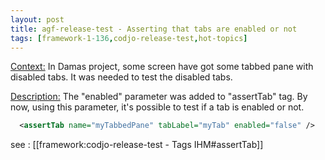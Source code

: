 ```yaml
---
layout: post
title: agf-release-test - Asserting that tabs are enabled or not
tags: [framework-1-136,codjo-release-test,hot-topics]
---
```

<u>Context:</u>
In Damas project, some screen have got some tabbed pane with disabled tabs. It was needed to test the disabled tabs.

<u>Description:</u>
The "enabled" parameter was added to "assertTab" tag. By now, using this parameter, it's possible to test if a tab is enabled or not.

```xml
  <assertTab name="myTabbedPane" tabLabel="myTab" enabled="false" />
```

see : [[framework:codjo-release-test - Tags IHM#assertTab]]

